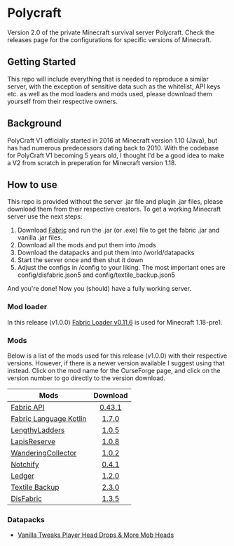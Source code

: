 # Polycraft

Version 2.0 of the private Minecraft survival server Polycraft. Check the releases page for the configurations for specific versions of Minecraft.

## Getting Started

This repo will include everything that is needed to reproduce a similar server, with the exception of sensitive data such as the whitelist, API keys etc. as well as the mod loaders and mods used, please download them yourself from their respective owners.

## Background

PolyCraft V1 officially started in 2016 at Minecraft version 1.10 (Java), but has had numerous predecessors dating back to 2010. With the codebase for PolyCraft V1 becoming 5 years old, I thought I'd be a good idea to make a V2 from scratch in preperation for Minecraft version 1.18. 

## How to use 

This repo is provided without the server .jar file and plugin .jar files, please download them from their respective creators. To get a working Minecraft server use the next steps: 
1. Download [Fabric](https://fabricmc.net/use/) and run the .jar (or .exe) file to get the fabric .jar and vanilla .jar files.
2. Download all the mods and put them into /mods
3. Download the datapacks and put them into /world/datapacks
4. Start the server once and then shut it down
5. Adjust the configs in /config to your liking. The most important ones are config/disfabric.json5 and config/textile_backup.json5

And you're done! Now you (should) have a fully working server.

### Mod loader

In this release (v1.0.0) [Fabric Loader v0.11.6](https://fabricmc.net/use/) is used for Minecraft 1.18-pre1.

### Mods

Below is a list of the mods used for this release (v1.0.0) with their respective versions. However, if there is a newer version available I suggest using that instead. Click on the mod name for the CurseForge page, and click on the version number to go directly to the version download.

| Mods        | Download  |
| ------------- | :-----:|
| [Fabric API](https://www.curseforge.com/minecraft/mc-mods/fabric-api) | [0.43.1](https://www.curseforge.com/minecraft/mc-mods/fabric-api/download/3537005/file) |
| [Fabric Language Kotlin](https://www.curseforge.com/minecraft/mc-mods/fabric-api) | [1.7.0](https://www.curseforge.com/minecraft/mc-mods/fabric-language-kotlin/download/3531998/file) |
| [LengthyLadders](https://www.curseforge.com/minecraft/mc-mods/lengthy-ladders) | [1.0.5](https://www.curseforge.com/minecraft/mc-mods/lengthy-ladders/download/3522416/file) |
| [LapisReserve](https://www.curseforge.com/minecraft/mc-mods/lapis-reserve) | [1.0.8](https://www.curseforge.com/minecraft/mc-mods/lapis-reserve/download/3345208/file) |
| [WanderingCollector](https://modrinth.com/mod/wandering-collector) | [1.0.2](https://cdn.modrinth.com/data/enYiOcBu/versions/1.0.2+mc1.17/wanderingcollector-1.0.2+mc1.17.jar) |
| [Notchify](https://www.curseforge.com/minecraft/mc-mods/notchify) | [0.4.1](https://www.curseforge.com/minecraft/mc-mods/notchify/download/3346344/file) |
| [Ledger](https://github.com/QuiltServerTools/Ledger/) | [1.2.0](https://github.com/QuiltServerTools/Ledger/releases/download/v1.2.0/ledger-1.2.0.jar) |
| [Textile Backup](https://github.com/QuiltServerTools/Ledger/) | [2.3.0](https://www.curseforge.com/minecraft/mc-mods/textile-backup/download/3542373/file) |
| [DisFabric](https://github.com/QuiltServerTools/Ledger/) | [1.3.5](https://www.curseforge.com/minecraft/mc-mods/disfabric/download/3546329/file) |



### Datapacks

- [Vanilla Tweaks Player Head Drops & More Mob Heads](https://vanillatweaks.net/share#ctCn0s)